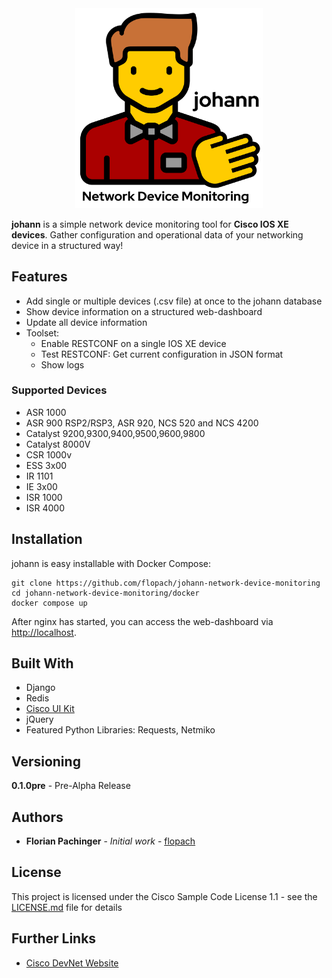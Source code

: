 <div align="center">
  <img width="300" src="images/logo/johann-logo-full.png">
</div>

**johann** is a simple network device monitoring tool for **Cisco IOS XE devices**. Gather configuration and operational data of your networking device in a structured way!

## Features

* Add single or multiple devices (.csv file) at once to the johann database
* Show device information on a structured web-dashboard
* Update all device information
* Toolset:
	* Enable RESTCONF on a single IOS XE device
	* Test RESTCONF: Get current configuration in JSON format
	* Show logs

### Supported Devices

* ASR 1000
* ASR 900 RSP2/RSP3, ASR 920, NCS 520 and NCS 4200
* Catalyst 9200,9300,9400,9500,9600,9800
* Catalyst 8000V
* CSR 1000v
* ESS 3x00
* IR 1101
* IE 3x00
* ISR 1000
* ISR 4000

## Installation

johann is easy installable with Docker Compose:

```
git clone https://github.com/flopach/johann-network-device-monitoring
cd johann-network-device-monitoring/docker
docker compose up
```

After nginx has started, you can access the web-dashboard via [http://localhost](http://localhost).

## Built With

* Django
* Redis
* [Cisco UI Kit](https://developer.cisco.com/site/uiux/)
* jQuery
* Featured Python Libraries: Requests, Netmiko

## Versioning

**0.1.0pre** - Pre-Alpha Release

## Authors

* **Florian Pachinger** - *Initial work* - [flopach](https://github.com/flopach)

## License

This project is licensed under the Cisco Sample Code License 1.1 - see the [LICENSE.md](LICENSE.md) file for details

## Further Links

* [Cisco DevNet Website](https://developer.cisco.com)